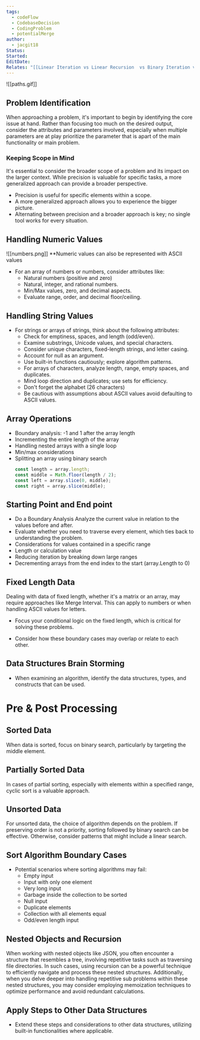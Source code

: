 ```yaml
---
tags:
  - codeFlow
  - CodebaseDecision
  - CodingProblem
  - potentialMerge
author:
  - jacgit18
Status: 
Started: 
EditDate: 
Relates: "[[Linear Iteration vs Linear Recursion  vs Binary Iteration vs Binary Recursion]]"
---
```

![[paths.gif]]
## Problem Identification

When approaching a problem, it's important to begin by identifying the core issue at hand. Rather than focusing too much on the desired output, consider the attributes and parameters involved, especially when multiple parameters are at play prioritize the parameter that is apart of the main functionality or main problem.

### Keeping Scope in Mind

It's essential to consider the broader scope of a problem and its impact on the larger context. While precision is valuable for specific tasks, a more generalized approach can provide a broader perspective.

- Precision is useful for specific elements within a scope.
- A more generalized approach allows you to experience the bigger picture.
- Alternating between precision and a broader approach is key; no single tool works for every situation.




## Handling Numeric Values
![[numbers.png]]
**Numeric values can also be represented with ASCII values
- For an array of numbers or numbers, consider attributes like:
  - Natural numbers (positive and zero)
  - Natural, integer, and rational numbers.
  - Min/Max values, zero, and decimal aspects.
  - Evaluate range, order, and decimal floor/ceiling.

## Handling String Values
- For strings or arrays of strings, think about the following attributes:
	- Check for emptiness, spaces, and length (odd/even).
	- Examine substrings, Unicode values, and special characters.
	- Consider unique characters, fixed-length strings, and letter casing.
	- Account for null as an argument.
	- Use built-in functions cautiously; explore algorithm patterns.
	- For arrays of characters, analyze length, range, empty spaces, and duplicates.
	- Mind loop direction and duplicates; use sets for efficiency.
	- Don't forget the alphabet (26 characters)
	- Be cautious with assumptions about ASCII values avoid defaulting to ASCII values.

## Array Operations
- Boundary analysis: -1 and 1 after the array length
- Incrementing the entire length of the array
- Handling nested arrays with a single loop
- Min/max considerations
- Splitting an array using binary search
  ```javascript
  const length = array.length;
  const middle = Math.floor(length / 2);
  const left = array.slice(0, middle);
  const right = array.slice(middle);
  ```

## Starting Point and End point
- Do a Boundary Analysis Analyze the current value in relation to the values before and after.
- Evaluate whether you need to traverse every element, which ties back to understanding the problem.
- Considerations for values contained in a specific range
- Length or calculation value
- Reducing iteration by breaking down large ranges
- Decrementing arrays from the end index to the start (array.Length to 0)

## Fixed Length Data

Dealing with data of fixed length, whether it's a matrix or an array, may require approaches like Merge Interval. This can apply to numbers or when handling ASCII values for letters.

- Focus your conditional logic on the fixed length, which is critical for solving these problems.

- Consider how these boundary cases may overlap or relate to each other.


## Data Structures Brain Storming
- When examining an algorithm, identify the data structures, types, and constructs that can be used.


# Pre & Post Processing
## Sorted Data

When data is sorted, focus on binary search, particularly by targeting the middle element.

## Partially Sorted Data

In cases of partial sorting, especially with elements within a specified range, cyclic sort is a valuable approach.

## Unsorted Data

For unsorted data, the choice of algorithm depends on the problem. If preserving order is not a priority, sorting followed by binary search can be effective. Otherwise, consider patterns that might include a linear search.


## Sort Algorithm Boundary Cases
- Potential scenarios where sorting algorithms may fail:
  - Empty input
  - Input with only one element
  - Very long input
  - Garbage inside the collection to be sorted
  - Null input
  - Duplicate elements
  - Collection with all elements equal
  - Odd/even length input


## Nested Objects and Recursion
When working with nested objects like JSON, you often encounter a structure that resembles a tree, involving repetitive tasks such as traversing file directories. In such cases, using recursion can be a powerful technique to efficiently navigate and process these nested structures. Additionally, when you delve deeper into handling repetitive sub problems within these nested structures, you may consider employing memoization techniques to optimize performance and avoid redundant calculations.



## Apply Steps to Other Data Structures

- Extend these steps and considerations to other data structures, utilizing built-in functionalities where applicable.


